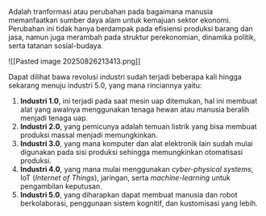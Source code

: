 Adalah tranformasi atau perubahan pada bagaimana manusia memanfaatkan sumber daya alam untuk kemajuan sektor ekonomi. Perubahan ini tidak hanya berdampak pada efisiensi produksi barang dan jasa, namun juga merambah pada struktur perekonomian, dinamika politik, serta tatanan sosial-budaya.

![[Pasted image 20250826213413.png]]

Dapat dilihat bawa revolusi industri sudah terjadi beberapa kali hingga sekarang menuju industri 5.0, yang mana rinciannya yaitu:
1. **Industri 1.0**, ini terjadi pada saat mesin uap ditemukan, hal ini membuat alat yang awalnya menggunakan tenaga hewan atau manusia beralih menjadi tenaga uap.
2. **Industri 2.0**, yang pemicunya adalah temuan listrik yang bisa membuat produksi massal menjadi memungkinkan.
3. **Industri 3.0**, yang mana komputer dan alat elektronik lain sudah mulai digunakan pada sisi produksi sehingga memungkinkan otomatisasi produksi.
4. **Industri 4.0**, yang mana mulai menggunakan *cyber-physical systems*, IoT (*Internet of Things*), jaringan, serta *machine-learning* untuk pengambilan keputusan.
5. **Industri 5.0**, yang diharapkan dapat membuat manusia dan robot berkolaborasi, penggunaan sistem kognitif, dan kustomisasi yang lebih.